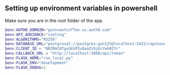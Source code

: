 ## Setting up environment variables in powershell

Make sure you are in the root folder of the app.

```powershell
$env:AUTH0_DOMAIN="gunnvantcoffee.us.auth0.com"
$env:API_AUDIENCE="casting"
$env:ALGORITHMS="RS256"
$env:DATABASE_URL="postgresql://postgres:gun125@localhost:5432/capstone"
$env:CLIENT_ID = "8RZRHC0TgvGEUPIuQaaZz9jUcYwh0ZYr"
$env:CALLBACK_URL = "http://localhost:5000/api/token"
$env:FLASK_HOME="run_local.py"
$env:FLASK_ENV="development"
$env:FLASK_DEBUG=1
```